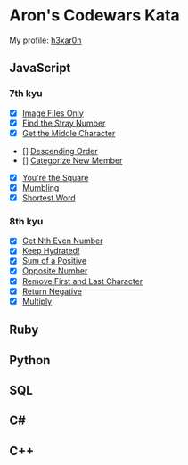 # Aron's Codewars Kata

My profile: [h3xar0n](https://www.codewars.com/users/h3xar0n)

## JavaScript

### 7th kyu
- [x] [Image Files Only](https://www.codewars.com/kata/image-files-only/train/javascript/597ce9c2b77124c54d000014)
- [x] [Find the Stray Number](https://www.codewars.com/kata/57f609022f4d534f05000024)
- [x] [Get the Middle Character](https://www.codewars.com/kata/56747fd5cb988479af000028)
- [] [Descending Order](https://www.codewars.com/kata/5467e4d82edf8bbf40000155)
- [] [Categorize New Member](https://www.codewars.com/kata/5502c9e7b3216ec63c0001aa)
- [x] [You're the Square](https://www.codewars.com/kata/54c27a33fb7da0db0100040e)
- [x] [Mumbling](https://www.codewars.com/kata/5667e8f4e3f572a8f2000039)
- [x] [Shortest Word](https://www.codewars.com/kata/57cebe1dc6fdc20c57000ac9)

### 8th kyu

- [x] [Get Nth Even Number](https://www.codewars.com/kata/get-nth-even-number/train/javascript/59e921433d09a7f8fd0000bd)
- [x] [Keep Hydrated!](https://www.codewars.com/kata/keep-hydrated-1/train/javascript/597ad1f90dab85f81600016d)
- [x] [Sum of a Positive](https://www.codewars.com/kata/sum-of-positive/train/javascript/597ad13a9cffce99e8000068)
- [x] [Opposite Number](https://www.codewars.com/kata/opposite-number/train/javascript/597ad0be1bec87613400006b)
- [x] [Remove First and Last Character](https://www.codewars.com/kata/remove-first-and-last-character/train/javascript/597accde72eb446ade00006b)
- [x] [Return Negative](https://www.codewars.com/kata/return-negative/train/javascript/596c57edec20a35919000033)
- [x] [Multiply](https://www.codewars.com/kata/multiply/train/javascript/596c574b693f18c76600009d)

## Ruby

## Python

## SQL

## C#

## C++
